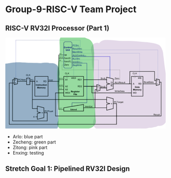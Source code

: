 # Group-9-RISC-V Team Project

## RISC-V RV32I Processor (Part 1)
  
![part 1 task allocation](/images/part1_structure.jpg)

- Arlo: blue part
- Zecheng: green part
- Zitong: pink part
- Enxing: testing

## Stretch Goal 1: Pipelined RV32I Design

